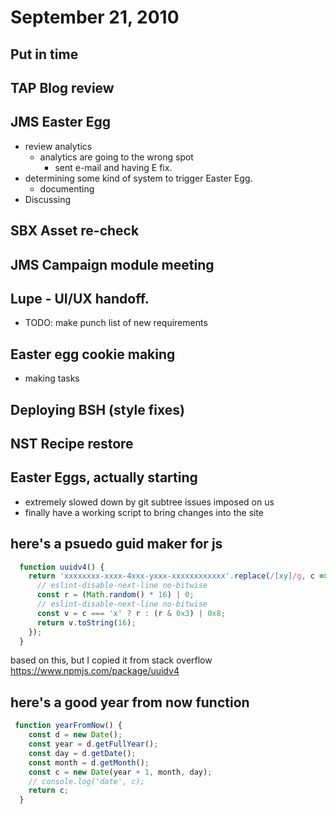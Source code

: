# September 21, 2010

## Put in time

## TAP Blog review

## JMS Easter Egg
- review analytics
  - analytics are going to the wrong spot
    - sent e-mail and having E fix.
- determining some kind of system to trigger Easter Egg.
  - documenting
- Discussing

## SBX Asset re-check

## JMS Campaign module meeting

## Lupe - UI/UX handoff. 
  - TODO: make punch list of new requirements

## Easter egg cookie making
- making tasks

## Deploying BSH (style fixes)

## NST Recipe restore

## Easter Eggs, actually starting
- extremely slowed down by git subtree issues imposed on us
- finally have a working script to bring changes into the site

## here's a psuedo guid maker for js
```js
  function uuidv4() {
    return 'xxxxxxxx-xxxx-4xxx-yxxx-xxxxxxxxxxxx'.replace(/[xy]/g, c => {
      // eslint-disable-next-line no-bitwise
      const r = (Math.random() * 16) | 0;
      // eslint-disable-next-line no-bitwise
      const v = c === 'x' ? r : (r & 0x3) | 0x8;
      return v.toString(16);
    });
  }
```
based on this, but I copied it from stack overflow
https://www.npmjs.com/package/uuidv4

## here's a good year from now function

```js
 function yearFromNow() {
    const d = new Date();
    const year = d.getFullYear();
    const day = d.getDate();
    const month = d.getMonth();
    const c = new Date(year + 1, month, day);
    // console.log('date', c);
    return c;
  }
```
